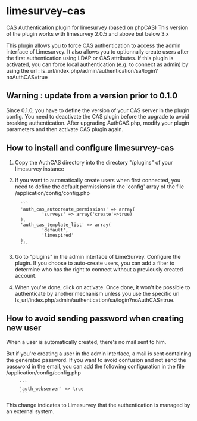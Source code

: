 # limesurvey-cas
CAS Authentication plugin for limesurvey (based on phpCAS)
This version of the plugin works with limesurvey 2.0.5 and above but below 3.x

This plugin allows you to force CAS authentication to access the admin interface of Limesurvey.
It also allows you to optionnally create users after the first authentication using LDAP or CAS attributes.
If this plugin is activated, you can force local authentication (e.g. to connect as admin) by using the url : ls_url/index.php/admin/authentication/sa/login?noAuthCAS=true

## Warning : update from a version prior to 0.1.0

Since 0.1.0, you have to define the version of your CAS server in the plugin config. You need to deactivate the CAS plugin before the upgrade to avoid breaking authentication.
After upgrading AuthCAS.php, modify your plugin parameters and then activate CAS plugin again.

## How to install and configure limesurvey-cas

1. Copy the AuthCAS directory into the directory "/plugins" of your limesurvey instance
2. If you want to automatically create users when first connected, you need to define the default permissions in the 'config' array of the file /application/config/config.php

         ```
         'auth_cas_autocreate_permissions' => array(
                 'surveys' => array('create'=>true)
         ),
         'auth_cas_template_list' => array(
                 'default',
                 'limespired'
         ),
         ```
3. Go to "plugins" in the admin interface of LimeSurvey. Configure the plugin. If you choose to auto-create users, you can add a filter to determine who has the right to connect without a previously created account.
4. When you're done, click on activate. Once done, it won't be possible to authenticate by another mechanism unless you use the specific url ls_url/index.php/admin/authentication/sa/login?noAuthCAS=true.

## How to avoid sending password when creating new user

When a user is automatically created, there's no mail sent to him.

But if you're creating a user in the admin interface, a mail is sent containing the generated password. If you want to avoid confusion and not send the password in the email, you can add the following configuration in the file /application/config/config.php

         ```
         'auth_webserver' => true
         ```
This change indicates to Limesurvey that the authentication is managed by an external system.
